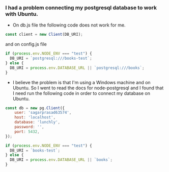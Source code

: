 ### I had a problem connecting my postgresql database to work with Ubuntu.
- On db.js file the following code does not work for me. 
```js
const client = new Client(DB_URI);
```
and on config.js file
```js
if (process.env.NODE_ENV === "test") {
  DB_URI = `postgresql:///books-test`;
} else {
  DB_URI = process.env.DATABASE_URL || `postgresql:///books`;
}
```
- I believe the problem is that I'm using a Windows machine and on Ubuntu. So I went to read the docs for node-postgresql and I found that I need run the following code in order to connect my database on Ubuntu. 
```js
const db = new pg.Client({
    user: 'sagarprasad63574',
    host: 'localhost',
    database: 'lunchly',
    password: '',
    port: 5432,
});

```
```js
if (process.env.NODE_ENV === "test") {
  DB_URI = `books-test`;
} else {
  DB_URI = process.env.DATABASE_URL || `books`;
}
```
